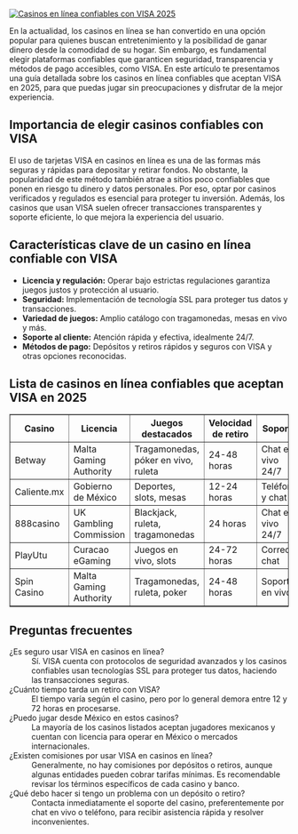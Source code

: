 [![Casinos en línea confiables con VISA 2025](https://123-caf.pages.dev/gitsignup.png)](https://vrmoo.ru/Bt82HjjY)

<p>En la actualidad, los casinos en línea se han convertido en una opción popular para quienes buscan entretenimiento y la posibilidad de ganar dinero desde la comodidad de su hogar. Sin embargo, es fundamental elegir plataformas confiables que garanticen seguridad, transparencia y métodos de pago accesibles, como VISA. En este artículo te presentamos una guía detallada sobre los casinos en línea confiables que aceptan VISA en 2025, para que puedas jugar sin preocupaciones y disfrutar de la mejor experiencia.</p>  <h2>Importancia de elegir casinos confiables con VISA</h2> <p>El uso de tarjetas VISA en casinos en línea es una de las formas más seguras y rápidas para depositar y retirar fondos. No obstante, la popularidad de este método también atrae a sitios poco confiables que ponen en riesgo tu dinero y datos personales. Por eso, optar por casinos verificados y regulados es esencial para proteger tu inversión. Además, los casinos que usan VISA suelen ofrecer transacciones transparentes y soporte eficiente, lo que mejora la experiencia del usuario.</p>  <h2>Características clave de un casino en línea confiable con VISA</h2> <ul> <li><strong>Licencia y regulación:</strong> Operar bajo estrictas regulaciones garantiza juegos justos y protección al usuario.</li> <li><strong>Seguridad:</strong> Implementación de tecnología SSL para proteger tus datos y transacciones.</li> <li><strong>Variedad de juegos:</strong> Amplio catálogo con tragamonedas, mesas en vivo y más.</li> <li><strong>Soporte al cliente:</strong> Atención rápida y efectiva, idealmente 24/7.</li> <li><strong>Métodos de pago:</strong> Depósitos y retiros rápidos y seguros con VISA y otras opciones reconocidas.</li> </ul>  <h2>Lista de casinos en línea confiables que aceptan VISA en 2025</h2> <table border="1" cellspacing="0" cellpadding="5"> <thead> <tr> <th>Casino</th> <th>Licencia</th> <th>Juegos destacados</th> <th>Velocidad de retiro</th> <th>Soporte</th> </tr> </thead> <tbody> <tr> <td>Betway</td> <td>Malta Gaming Authority</td> <td>Tragamonedas, póker en vivo, ruleta</td> <td>24-48 horas</td> <td>Chat en vivo 24/7</td> </tr> <tr> <td>Caliente.mx</td> <td>Gobierno de México</td> <td> Deportes, slots, mesas</td> <td>12-24 horas</td> <td>Teléfono y chat</td> </tr> <tr> <td>888casino</td> <td>UK Gambling Commission</td> <td>Blackjack, ruleta, tragamonedas</td> <td>24 horas</td> <td>Chat en vivo 24/7</td> </tr> <tr> <td>PlayUtu</td> <td>Curacao eGaming</td> <td>Juegos en vivo, slots</td> <td>24-72 horas</td> <td>Correo y chat</td> </tr> <tr> <td>Spin Casino</td> <td>Malta Gaming Authority</td> <td>Tragamonedas, ruleta, poker</td> <td>24-48 horas</td> <td>Soporte en vivo</td> </tr> </tbody> </table>  <h2>Preguntas frecuentes</h2> <dl> <dt>¿Es seguro usar VISA en casinos en línea?</dt> <dd>Sí. VISA cuenta con protocolos de seguridad avanzados y los casinos confiables usan tecnologías SSL para proteger tus datos, haciendo las transacciones seguras.</dd>  <dt>¿Cuánto tiempo tarda un retiro con VISA?</dt> <dd>El tiempo varía según el casino, pero por lo general demora entre 12 y 72 horas en procesarse.</dd>  <dt>¿Puedo jugar desde México en estos casinos?</dt> <dd>La mayoría de los casinos listados aceptan jugadores mexicanos y cuentan con licencia para operar en México o mercados internacionales.</dd>  <dt>¿Existen comisiones por usar VISA en casinos en línea?</dt> <dd>Generalmente, no hay comisiones por depósitos o retiros, aunque algunas entidades pueden cobrar tarifas mínimas. Es recomendable revisar los términos específicos de cada casino y banco.</dd>  <dt>¿Qué debo hacer si tengo un problema con un depósito o retiro?</dt> <dd>Contacta inmediatamente el soporte del casino, preferentemente por chat en vivo o teléfono, para recibir asistencia rápida y resolver inconvenientes.</dd> </dl>